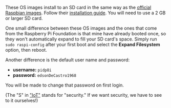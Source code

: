 These OS images install to an SD card in the same way as the [official
Raspbian images][1].  Follow their [installation guide][2].  You will
need to use a 2 GB or larger SD card.

One small difference between these OS images and the ones that come from
the Raspberry Pi Foundation is that mine have already booted once, so
they won't automatically expand to fill your SD card's space. Simply run
`sudo raspi-config` after your first boot and select the **Expand
Filesystem** option, then reboot.

Another difference is the default user name and password:

*   **username:** `pidp8i`
*   **password:** `edsonDeCastro1968`

You will be made to change that password on first login.

(The "S" in ["IoT"][3] stands for "security." If we want security, we
have to see to it ourselves!)


[1]: https://www.raspberrypi.org/downloads/raspbian/
[2]: https://www.raspberrypi.org/documentation/installation/installing-images/README.md
[3]: https://en.wikipedia.org/wiki/Internet_of_things
